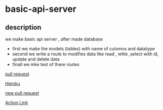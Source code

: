 # basic-api-server

## description

we make basic api server , after made database
- first we make the models (tables) with name of culomns and datatype
-  second we write a route to modifies data like read , wtite ,select with id, update and delete data
-  finall we mke test of there routes

[pull request](https://github.com/WalidAlrefai/basic-api-server/pull/1)  

[Heroku](https://walid-basic-api-server.herokuapp.com/)

[new pull request](https://github.com/WalidAlrefai/basic-api-server/pull/2)

[Action Link](https://github.com/WalidAlrefai/basic-api-server/actions)


